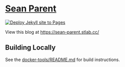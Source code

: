 # [Sean Parent](https://sean-parent.stlab.cc/)

[![Deploy Jekyll site to Pages](https://github.com/sean-parent/sean-parent.github.io/actions/workflows/jekyll.yml/badge.svg)](https://github.com/sean-parent/sean-parent.github.io/actions/workflows/jekyll.yml)

View this blog at <https://sean-parent.stlab.cc/>

## Building Locally

See the [docker-tools/README.md](https://github.com/sean-parent/sean-parent.github.io/tree/master/tools/docker-tools) for build instructions.
